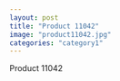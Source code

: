 ```yaml
---
layout: post
title: "Product 11042"
image: "product11042.jpg"
categories: "category1"
---
```

Product 11042
